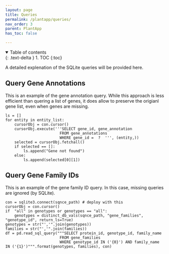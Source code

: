 ```yaml
---
layout: page
title: Queries
permalink: /plantapp/queries/
nav_order: 3
parent: PlantApp
has_toc: false

---
```


<details open markdown="block">
  <summary>
    Table of contents
  </summary>
  {: .text-delta }
1. TOC
{:toc}
</details>

A detailed explenation of the SQLite queries will be provided here.

## Query Gene Annotations

This is an example of the gene annotation query. While this approach is less efficient than quering a list of genes, it does allow to preserve the origianl gene list, even when genes are missing.
```
ls = []
for entity in entity_list:
    cursorObj = con.cursor()
    cursorObj.execute('''SELECT gene_id, gene_annotation 
                        FROM gene_annotations 
                        WHERE gene_id =  ?  ''', (entity,))
    selected = cursorObj.fetchall()
    if selected == []:
        ls.append("Gene not found")
    else:
        ls.append(selected[0][1])    
```

## Query Gene Family IDs

This is an example of the gene family ID query. In this case, missing queries are ignored (by SQLite).
```
con = sqlite3.connect(sqnce_path) # deploy with this
cursorObj = con.cursor()
if  "all" in genotypes or genotypes == "all":
    genotypes = distinct_db_vals(sqnce_path, "gene_families", "genotype_id", return_ls=True) 
genotypes = str("','".join(genotypes))
families = str("','".join(families))
df = pd.read_sql_query("""SELECT protein_id, genotype_id, family_name 
                        FROM gene_families
                        WHERE genotype_id IN ('{0}') AND family_name IN ('{1}')""".format(genotypes, families), con)

```